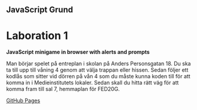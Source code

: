 ## JavaScript Grund

# Laboration 1

**JavaScript minigame in browser with alerts and prompts**

Man börjar spelet på entreplan i skolan på Anders Personsgatan 18.
Du ska ta till upp till våning 4 genom att välja trappan eller hissen.
Sedan följer ett kodlås som sitter vid dörren på vån 4 som du måste kunna koden till för att komma in i Medieinstitutets lokaler.
Sedan skall du hitta rätt väg för att komma fram till sal 7, hemmaplan för FED20G.

[GitHub Pages](https://glingmedia.github.io/js-minigame/)
